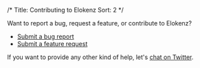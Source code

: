 /*
Title: Contributing to Elokenz
Sort: 2
*/

Want to report a bug, request a feature, or contribute to Elokenz? 


* [Submit a bug report](https://bitbucket.org/tanzaho/elokenz_development/issues?status=new&status=open)
* [Submit a feature request](https://trello.com/b/vaO8rFUy/elokenz-feature-requests)

If you want to provide any other kind of help, let's [chat on Twitter](https://twitter.com/elokenz_com).